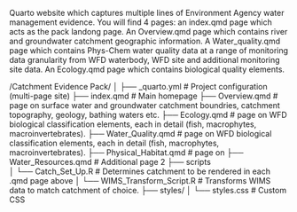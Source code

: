 

Quarto website which captures multiple lines of Environment Agency water management evidence.
You will find 4 pages: an index.qmd page which acts as the pack landong page.
An Overview.qmd page which contains river and groundwater catchment geographic information.
A Water_quality.qmd page which contains Phys-Chem water quality data at a range of monitoring data granularity from WFD waterbody, WFD site and additional monitoring site data.
An Ecology.qmd page which contains biological quality elements.



/Catchment Evidence Pack/
│
├── _quarto.yml              # Project configuration (multi-page site)
├── index.qmd                # Main homepage
├── Overview.qmd             # page on surface water and groundwater catchment boundries, catchment topography, geology, bathing waters etc.
├── Ecology.qmd              # page on WFD biological classification elements, each in detail (fish, macrophytes, macroinvertebrates).
├── Water_Quality.qmd                # page on WFD biological classification elements, each in detail (fish, macrophytes, macroinvertebrates).
├── Physical_Habitat.qmd                # page on 
├── Water_Resources.qmd                # Additional page 2
├── scripts                
│   └── Catch_Set_Up.R        # Determines catchment to be rendered in each .qmd page above
│   └── WIMS_Transform_Script.R  # Transforms WIMS data to match catchment of choice.
├── styles/
│   └── styles.css         # Custom CSS
